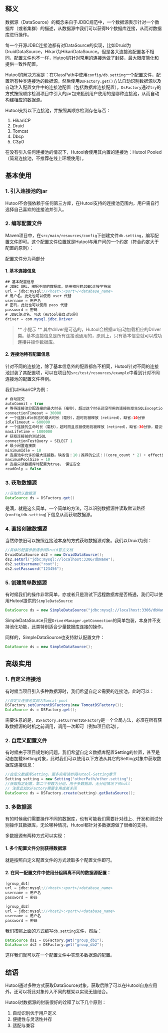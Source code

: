 ## 释义

数据源（DataSource）的概念来自于JDBC规范中，一个数据源表示针对一个数据库（或者集群）的描述，从数据源中我们可以获得N个数据库连接，从而对数据库进行操作。

每一个开源JDBC连接池都有对DataSource的实现，比如Druid为DruidDataSource，Hikari为HikariDataSource。但是各大连接池配置各不相同，配置文件也不一样，Hutool的针对常用的连接池做了封装，最大限度简化和提供一致性配置。

Hutool的解决方案是：在ClassPath中使用`config/db.setting`一个配置文件，配置所有种类连接池的数据源，然后使用`DsFactory.get()`方法自动识别数据源以及自动注入配置文件中的连接池配置（包括数据库连接配置）。`DsFactory`通过`try`的方式按照顺序检测项目中引入的jar包来甄别用户使用的是哪种连接池，从而自动构建相应的数据源。

Hutool支持以下连接池，并按照其顺序检测存在与否：

1. HikariCP
2. Druid
3. Tomcat
4. Dbcp
5. C3p0

在没有引入任何连接池的情况下，Hutool会使用其内置的连接池：Hutool Pooled（简易连接池，不推荐在线上环境使用）。

## 基本使用

### 1. 引入连接池的jar
Hutool不会强依赖于任何第三方库，在Hutool支持的连接池范围内，用户需自行选择自己喜欢的连接池并引入。

### 2. 编写配置文件
Maven项目中，在`src/main/resources/config`下创建文件`db.setting`，编写配置文件即可。这个配置文件位置就是Hutool与用户间的一个约定（符合约定大于配置的原则）：

配置文件分为两部分

#### 1. 基本连接信息
```java
## 基本配置信息
# JDBC URL，根据不同的数据库，使用相应的JDBC连接字符串
url = jdbc:mysql://<host>:<port>/<database_name>
# 用户名，此处也可以使用 user 代替
username = 用户名
# 密码，此处也可以使用 pass 代替
password = 密码
# JDBC驱动名，可选（Hutool会自动识别）
driver = com.mysql.jdbc.Driver
```

> ** 小提示 **
> 其中driver是可选的，Hutool会根据url自动加载相应的Driver类。基本连接信息是所有连接池通用的，原则上，只有基本信息就可以成功连接并操作数据库。

#### 2. 连接池特有配置信息
针对不同的连接池，除了基本信息外的配置都各不相同，Hutool针对不同的连接池封装了其配置项，可以在项目的`src/test/resources/example`中看到针对不同连接池的配置文件样例。

我们以HikariCP为例：

```java
# 自动提交
autoCommit = true
# 等待连接池分配连接的最大时长（毫秒），超过这个时长还没可用的连接则发生SQLException， 缺省:30秒
connectionTimeout = 30000
# 一个连接idle状态的最大时长（毫秒），超时则被释放（retired），缺省:10分钟
idleTimeout = 600000
# 一个连接的生命时长（毫秒），超时而且没被使用则被释放（retired），缺省:30分钟，建议设置比数据库超时时长少30秒，参考MySQL wait_timeout参数（show variables like '%timeout%';）
maxLifetime = 1800000
# 获取连接前的测试SQL
connectionTestQuery = SELECT 1
# 最小闲置连接数
minimumIdle = 10
# 连接池中允许的最大连接数。缺省值：10；推荐的公式：((core_count * 2) + effective_spindle_count)
maximumPoolSize = 10
# 连接只读数据库时配置为true， 保证安全
readOnly = false
```

### 3. 获取数据源
```java
//获取默认数据源
DataSource ds = DSFactory.get()
```

是滴，就是这么简单，一个简单的方法，可以识别数据源并读取默认路径(`config/db.setting`)下信息从而获取数据源。

### 4. 直接创建数据源
当然你依旧可以按照连接池本身的方式获取数据源对象。我们以Druid为例：
```java
//具体的配置参数请参阅Druid官方文档
DruidDataSource ds2 = new DruidDataSource();
ds2.setUrl("jdbc:mysql://localhost:3306/dbName");
ds2.setUsername("root");
ds2.setPassword("123456");
```
        
### 5. 创建简单数据源
有时候我们的操作非常简单，亦或者只是测试下远程数据库是否畅通，我们可以使用Hutool提供的`SimpleDataSource`:

```java
DataSource ds = new SimpleDataSource("jdbc:mysql://localhost:3306/dbName", "root", "123456");
```

SimpleDataSource只是`DriverManager.getConnection`的简单包装，本身并不支持池化功能，此类特别适合少量数据库连接的操作。

同样的，SimpleDataSource也支持默认配置文件：
```java
DataSource ds = new SimpleDataSource();
```

## 高级实用

### 1. 自定义连接池

有时候当项目引入多种数据源时，我们希望自定义需要的连接池，此时可以：
```java
//自定义连接池实现为Tomcat-pool
DSFactory.setCurrentDSFactory(new TomcatDSFactory());
DataSource ds = DSFactory.get();
```

需要注意的是，`DSFactory.setCurrentDSFactory`是一个全局方法，必须在所有获取数据源的时机之前调用，调用一次即可（例如项目启动）。

### 2. 自定义配置文件
有时候由于项目规划的问题，我们希望自定义数据库配置Setting的位置，甚至是动态加载Setting对象，此时我们可以使用以下方法从其它的Setting对象中获取数据库连接信息：

```java
//自定义数据库Setting，更多实用请参阅Hutool-Setting章节
Setting setting = new Setting("otherPath/other.setting");
//获取指定配置，第二个参数为分组，用于多数据源，无分组情况下传null
// 注意此处DSFactory需要复用或者关闭
DataSource ds = DSFactory.create(setting).getDataSource();
```

### 3. 多数据源

有的时候我们需要操作不同的数据库，也有可能我们需要针对线上、开发和测试分别操作其数据库，无论哪种情况，Hutool都针对多数据源做了很棒的支持。

多数据源有两种方式可以实现：

#### 1. 多个配置文件分别获得数据源
就是按照自定义配置文件的方式读取多个配置文件即可。

#### 2. 在同一配置文件中使用分组隔离不同的数据源配置：

```java
[group_db1]
url = jdbc:mysql://<host>:<port>/<database_name>
username = 用户名
password = 密码

[group_db2]
url = jdbc:mysql://<host2>:<port>/<database_name>
username = 用户名
password = 密码
```

我们按照上面的方式编写`db.setting`文件，然后：

```java
DataSource ds1 = DSFactory.get("group_db1");
DataSource ds2 = DSFactory.get("group_db2");
```

这样我们就可以在一个配置文件中实现多数据源的配置。

## 结语

Hutool通过多种方式获取DataSource对象，获取后除了可以在Hutool自身应用外，还可以将此对象传入不同的框架以实现无缝结合。

Hutool对数据源的封装很好的诠释了以下几个原则：
1. 自动识别优于用户定义
2. 便捷性与灵活性并存
3. 适配与兼容

